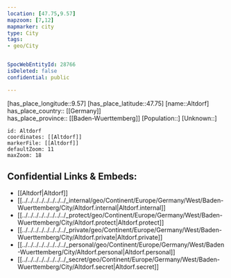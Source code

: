 ```yaml
---
location: [47.75,9.57] 
mapzoom: [7,12] 
mapmarker: city 
type: City
tags:
- geo/City


SpocWebEntityId: 28766
isDeleted: false
confidential: public

---
```

[has_place_longitude::9.57] 
[has_place_latitude::47.75] 
[name::Altdorf] 
has_place_country:: [[Germany]]  
has_place_province:: [[Baden-Wuerttemberg]] 
[Population::] 
[Unknown::] 


```leaflet
id: Altdorf
coordinates: [[Altdorf]] 
markerFile: [[Altdorf]] 
defaultZoom: 11 
maxZoom: 18
```


## Confidential Links & Embeds: 
- [[Altdorf|Altdorf]]  
- [[../../../../../../../../_internal/geo/Continent/Europe/Germany/West/Baden-Wuerttemberg/City/Altdorf.internal|Altdorf.internal]] 
- [[../../../../../../../../_protect/geo/Continent/Europe/Germany/West/Baden-Wuerttemberg/City/Altdorf.protect|Altdorf.protect]] 
- [[../../../../../../../../_private/geo/Continent/Europe/Germany/West/Baden-Wuerttemberg/City/Altdorf.private|Altdorf.private]] 
- [[../../../../../../../../_personal/geo/Continent/Europe/Germany/West/Baden-Wuerttemberg/City/Altdorf.personal|Altdorf.personal]] 
- [[../../../../../../../../_secret/geo/Continent/Europe/Germany/West/Baden-Wuerttemberg/City/Altdorf.secret|Altdorf.secret]] 
